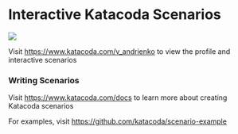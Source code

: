 # Interactive Katacoda Scenarios

[![](http://shields.katacoda.com/katacoda/v_andrienko/count.svg)](https://www.katacoda.com/v_andrienko "Get your profile on Katacoda.com")

Visit https://www.katacoda.com/v_andrienko to view the profile and interactive scenarios

### Writing Scenarios
Visit https://www.katacoda.com/docs to learn more about creating Katacoda scenarios

For examples, visit https://github.com/katacoda/scenario-example
